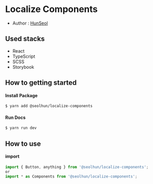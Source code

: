 # Localize Components

- Author : [HunSeol](https://github.com/Seolhun/)

## Used stacks
- React
- TypeScript
- SCSS
- Storybook

## How to getting started
#### Install Package
```bash
$ yarn add @seolhun/localize-components
```

#### Run Docs
```bash
$ yarn run dev
```

## How to use
#### import
```js
import { Button, anything } from '@seolhun/localize-components';
or
import * as Components from '@seolhun/localize-components';
```
